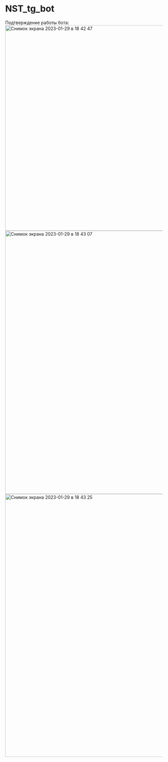 # NST_tg_bot
Подтверждение работы бота: 
<img width="657" alt="Снимок экрана 2023-01-29 в 18 42 47" src="https://user-images.githubusercontent.com/122668129/215337707-0a47e09b-43b8-45a6-aeaa-0636ec187067.png">
<img width="842" alt="Снимок экрана 2023-01-29 в 18 43 07" src="https://user-images.githubusercontent.com/122668129/215337736-3a8c7a2d-221b-46c7-bf43-a16f317edbb3.png">
<img width="841" alt="Снимок экрана 2023-01-29 в 18 43 25" src="https://user-images.githubusercontent.com/122668129/215337749-2ca0993f-82c7-431d-8177-c2f1e6f0909f.png">

